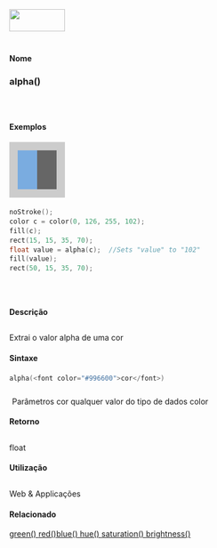 <img height="40" src="../images/1pix.gif" width="100"/>
<img height="1" src="../images/1pix.gif" width="20"/>
<img height="1" src="../images/1pix.gif" width="555"/>

#### Nome
### alpha()
<img height="25" src="../images/1pix.gif" width="1"/>

#### Exemplos
<img border="0" height="100" src="media/alpha_.gif" width="100"/>

```pde
noStroke(); 
color c = color(0, 126, 255, 102); 
fill(c); 
rect(15, 15, 35, 70); 
float value = alpha(c);  //Sets "value" to "102" 
fill(value); 
rect(50, 15, 35, 70); 

```
<img height="25" src="../images/1pix.gif" width="1"/>

#### Descrição
Extrai o valor alpha de uma cor
<img height="25" src="../images/1pix.gif" width="1"/>

#### Sintaxe
```pde
alpha(<font color="#996600">cor</font>)

```
<img height="25" src="../images/1pix.gif" width="1"/>
Parâmetros
cor
qualquer valor do tipo de dados color
<img height="25" src="../images/1pix.gif" width="1"/>

#### Retorno

	
float
<img height="25" src="../images/1pix.gif" width="1"/>

#### Utilização

	
Web & Applicações
<img height="25" src="../images/1pix.gif" width="1"/>

#### Relacionado
[green() ](green_)[red()](red_)[blue() ](blue_)[hue() ](hue_)[saturation() ](saturation_)[brightness() ](brightness_)
